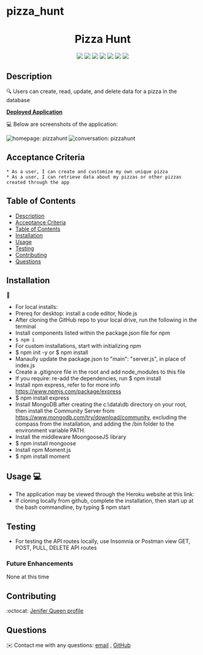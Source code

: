 # pizza_hunt
<h1 align="center">Pizza Hunt</h1>
  
<p align="center">
    <img src="https://img.shields.io/badge/javascript-yellow" />
    <img src="https://img.shields.io/badge/MongoDB-purple"  />
    <img src="https://img.shields.io/badge/MongooseJS-red"  />
    <img src="https://img.shields.io/badge/HTML-blue"  />
    <img src="https://img.shields.io/badge/dotenv-green" />
    <img src="https://img.shields.io/badge/CSS-pink.svg" />
    <img src="https://img.shields.io/badge/license-MIT-black.svg" />
</p>
   
## Description

🔍 Users can create, read, update, and delete data for a pizza in the database
  
**[Deployed Application](https://herokuapp.com/)**
  
💻 Below are screenshots of the application:
  
![homepage: pizzahunt](./public/images/homepage.png)
![conversation: pizzahunt](./public/images/conversation.png)



## Acceptance Criteria

```
* As a user, I can create and customize my own unique pizza 
* As a user, I can retrieve data about my pizzas or other pizzas created through the app
```
   
## Table of Contents
- [Description](#description)
- [Acceptance Criteria](#acceptance-criteria)
- [Table of Contents](#table-of-contents)
- [Installation](#installation)
- [Usage](#usage)
- [Testing](#testing)
- [Contributing](#contributing)
- [Questions](#questions)

## Installation
💾   
  
* For local installs:
* Prereq for desktop: install a code editor, Node.js
* After cloning the GitHub repo to your local drive, run the following in the terminal
* Install components listed within the package.json file for npm
* `$ npm i`
* For custom installations, start with initializing npm
* $ npm init -y or $ npm install
* Manaully update the package.json to "main": "server.js", in place of index.js
* Create a .gitignore file in the root and add node_modules to this file
* If you require: re-add the dependencies, run $ npm install
* Install npm express, refer to for more info https://www.npmjs.com/package/express
* $ npm install express
* Install MongoDB after creating the c:\data\db directory on your root, then install the Community Server from https://www.mongodb.com/try/download/community,    excluding the compass from the installation, and adding the /bin folder to the environment variable PATH.
* Install the middleware MoongooseJS library
* $ npm install mongoose
* Install npm Moment.js
* $ npm install moment
  
##  Usage 💻   
 * The application may be viewed through the Heroku website at this link:
 * If cloning locally from github, complete the installation, then start up at the bash commandline, by typing $ npm start


## Testing
  * For testing the API routes locally, use Insomnia or Postman view GET, POST, PULL, DELETE API routes


### Future Enhancements
None at this time

## Contributing
:octocat: [Jenifer Queen profile](https://queen-stack.github.io/Challeng2/)


## Questions
✉️ Contact me with any questions: [email](mailto:jenf_queen@yahoo.com) , [GitHub](https://github.com/queen-stack)<br/>
